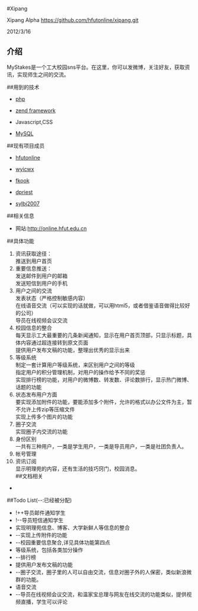 #Xipang

Xipang Alpha
https://github.com/hfutonline/xipang.git

2012/3/16

## 介绍

MyStakes是一个工大校园sns平台。在这里，你可以发微博，关注好友，获取资讯，实现师生之间的交流。

##用到的技术

* [php](http://www.php.net)

* [zend framework](http://framework.zend.com)

* Javascript,CSS

* [MySQL](http://www.mysql.com)

##现有项目成员

* [hfutonline](https://github.com/hfutonline)

* [wyicwx](https://github.com/wyicwx)

* [fkook](https://github.com/fkook)

* [dpriest](https://github.com/dpriest)

* [sylbj2007](https://github.com/sylbj2007)

##相关信息

* 网站:http://online.hfut.edu.cn

##具体功能

1. 资讯获取途径：                                                                                     
    推送到用户首页                                                                                   
2. 重要信息推送：                                                                                     
    发送邮件到用户的邮箱                                                                             
    发送短信到用户的手机                                                                             
3. 用户之间的交流                                                                                     
    发表状态（严格控制敏感内容）                                                                     
    在线语音交流（可以实现的话就做，可以用html5，或者借鉴语音做得比较好的公司）                      
    导员在线视频会议交流                                                                             
4. 校园信息的整合                                                                                     
    每天显示工大最重要的几条新闻通知，显示在用户首页顶部，只显示标题，具体内容通过超连接转到原文页面  
    提供用户发布文稿的功能，整理出优秀的显示出来                                                      
5. 等级系统                                                                                            
    制定一套计算用户等级系统，来区别用户之间的等级                                                    
    指定用户的积分管理机制，对用户的操作给予不同的奖惩                                                
    实现排行榜的功能，对用户的微博数、转发数、评论数排行，显示热门微博、话题的功能                    
6. 状态发布用户方面                                                                                    
    要实现添加附件的功能，要能添加多个附件，允许的格式以办公文件为主，暂不允许上传zip等压缩文件       
    实现上传多个图片的功能                                                                            
7. 圈子交流                                                                                            
    实现圈子内交流的功能                                                                              
8. 身份区别                                                                                            
    一共有三种用户，一类是学生用户，一类是导员用户，一类是社团负责人。                                
9. 帐号管理                                                                                            
10. 资讯订阅                                                                                            
    显示明理苑的内容，还有生活的技巧窍门，校园消息。                                                  
##文档相关
* 

##Todo List(--:已经被分配)
* !++导员邮件通知学生
* !--导员短信通知学生
* 实现明理苑信息、博客、大学新鲜人等信息的整合
* --实现上传附件的功能
* --校园重要信息聚合,详见具体功能第四点
* 等级系统，包括各类加分操作
* --排行榜
* 提供用户发布文稿的功能
* --圈子交流，圈子里的人可以自由交流，信息对圈子外的人保密，类似新浪微群的功能。
* 语音交流
* --导员在线视频会议交流，和温家宝总理与网友在线交流的功能类似，提供视频直播，学生可以评论
